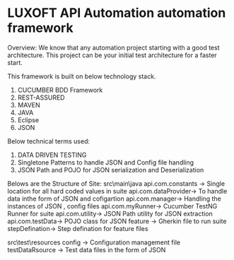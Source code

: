 # LUXOFT API Automation automation framework

Overview:
We know that any automation project starting with a good test architecture. This project can be your initial test architecture for a faster start. 

This framework is built on below technology stack.
1. CUCUMBER BDD Framework
2. REST-ASSURED
3. MAVEN
4. JAVA
5. Eclipse
6. JSON

Below technical terms used:

1. DATA DRIVEN TESTING
2. Singletone Patterns to handle JSON and Config file handling
3. JSON Path and POJO for JSON serialization and Deserialization


Belows are the Structure of Site:
src\main\java
                api.com.constants -> Single location for all hard coded values in suite
                api.com.dataProvider-> To handle data inthe form of JSON and cofigartion
                api.com.manager-> Handling the instances of JSON , config files
                api.com.myRunner-> Cucumber TestNG Runner for suite
                api.com.utility-> JSON Path utility for JSON extraction
                api.com.testData-> POJO class for JSON
                feature -> Gherkin file to run suite
                stepDefination-> Step defination for feature files


src\test\resources
        config -> Configuration management file
        testDataRsource -> Test data files in the form of JSON






